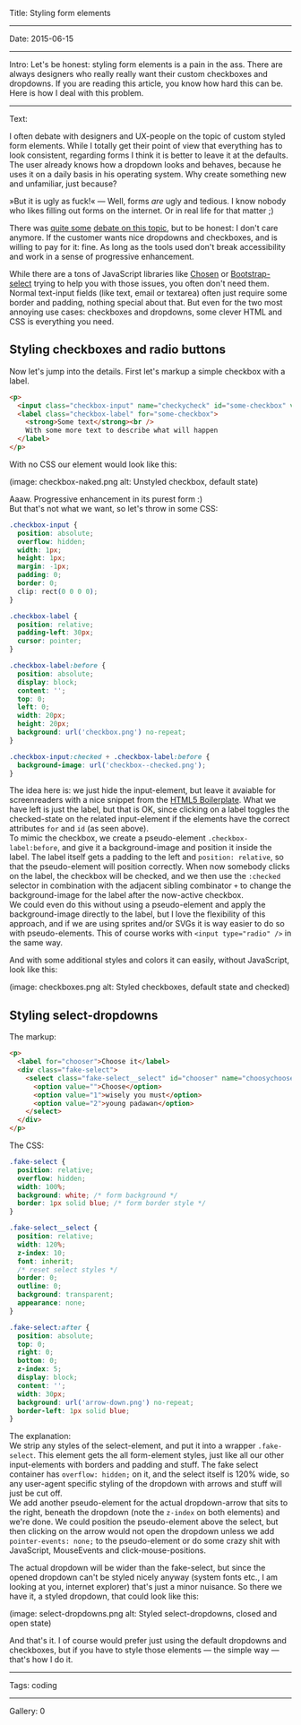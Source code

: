 Title: Styling form elements

----

Date: 2015-06-15

----

Intro: Let's be honest: styling form elements is a pain in the ass.  There are always designers who really really want their custom checkboxes and dropdowns. If you are reading this article, you know how hard this can be.  Here is how I deal with this problem.

----

Text: 

I often debate with designers and UX-people on the topic of custom styled form elements.  While I totally get their point of view that everything has to look consistent, regarding forms I think it is better to leave it at the defaults.  The user already knows how a dropdown looks and behaves, because he uses it on a daily basis in his operating system.  Why create something new and unfamiliar, just because? 

»But it is ugly as fuck!« — Well, forms *are* ugly and tedious.  I know nobody who likes filling out forms on the internet.  Or in real life for that matter ;)

There was [quite some](http://www.aaron-gustafson.com/notebook/native-vs-stylable-tug-of-war/) [debate on this topic](http://www.brucelawson.co.uk/2014/native-experience-vs-styling-select-boxes/), but to be honest: I don't care anymore.  If the customer wants nice dropdowns and checkboxes, and is willing to pay for it: fine.  As long as the tools used don't break accessibility and work in a sense of progressive enhancement.

While there are a tons of JavaScript libraries like [Chosen](https://harvesthq.github.io/chosen) or [Bootstrap-select](http://silviomoreto.github.io/bootstrap-select) trying to help you with those issues, you often don't need them.  Normal text-input fields (like text, email or textarea) often just require some border and padding, nothing special about that.  But even for the two most annoying use cases: checkboxes and dropdowns, some clever HTML and CSS is everything you need.

## Styling checkboxes and radio buttons

Now let's jump into the details.  First let's markup a simple checkbox with a label.

```html
<p>
  <input class="checkbox-input" name="checkycheck" id="some-checkbox" value="1" type="checkbox" />
  <label class="checkbox-label" for="some-checkbox">
    <strong>Some text</strong><br />
    With some more text to describe what will happen
  </label>
</p>
```
With no CSS our element would look like this:

(image: checkbox-naked.png alt: Unstyled checkbox, default state)

Aaaw. Progressive enhancement in its purest form :)  
But that's not what we want, so let's throw in some CSS:

```css
.checkbox-input {
  position: absolute;
  overflow: hidden;
  width: 1px;
  height: 1px;
  margin: -1px;
  padding: 0;
  border: 0;
  clip: rect(0 0 0 0);
}

.checkbox-label {
  position: relative;
  padding-left: 30px;
  cursor: pointer;
}

.checkbox-label:before {
  position: absolute;
  display: block;
  content: '';
  top: 0;
  left: 0;
  width: 20px;
  height: 20px;
  background: url('checkbox.png') no-repeat;
}

.checkbox-input:checked + .checkbox-label:before {
  background-image: url('checkbox--checked.png');
}

```

The idea here is: we just hide the input-element, but leave it avaiable for screenreaders with a nice snippet from the [HTML5 Boilerplate](https://github.com/h5bp/html5-boilerplate/blob/master/src/css/main.css#L124).  What we have left is just the label, but that is OK, since clicking on a label toggles the checked-state on the related input-element if the elements have the correct attributes `for` and `id` (as seen above).  
To mimic the checkbox, we create a pseudo-element `.checkbox-label:before`, and give it a background-image and position it inside the label.  The label itself gets a padding to the left and `position: relative`, so that the pseudo-element will position correctly.  When now somebody clicks on the label, the checkbox will be checked, and we then use the `:checked` selector in combination with the adjacent sibling combinator `+` to change the background-image for the label after the now-active checkbox.  
We could even do this without using a pseudo-element and apply the background-image directly to the label, but I love the flexibility of this approach, and if we are using sprites and/or SVGs it is way easier to do so with pseudo-elements.  This of course works with `<input type="radio" />` in the same way.

And with some additional styles and colors it can easily, without JavaScript, look like this:

(image: checkboxes.png alt: Styled checkboxes, default state and checked)

## Styling select-dropdowns

The markup:

```html
<p>
  <label for="chooser">Choose it</label>
  <div class="fake-select">
    <select class="fake-select__select" id="chooser" name="choosychoose">
      <option value="">Choose</option>
      <option value="1">wisely you must</option>
      <option value="2">young padawan</option>
    </select>
  </div>
</p>
```

The CSS:
```css
.fake-select {
  position: relative;
  overflow: hidden;
  width: 100%;
  background: white; /* form background */
  border: 1px solid blue; /* form border style */
}

.fake-select__select {
  position: relative;
  width: 120%;
  z-index: 10;
  font: inherit;
  /* reset select styles */
  border: 0; 
  outline: 0;
  background: transparent;
  appearance: none;
}

.fake-select:after {
  position: absolute;
  top: 0;
  right: 0;
  bottom: 0;
  z-index: 5;
  display: block;
  content: '';
  width: 30px;
  background: url('arrow-down.png') no-repeat;
  border-left: 1px solid blue;
}
```

The explanation:  
We strip any styles of the select-element, and put it into a wrapper `.fake-select`.  This element gets the all form-element styles, just like all our other input-elements with borders and padding and stuff.  The fake select container has `overflow: hidden;` on it, and the select itself is 120% wide, so any user-agent specific styling of the dropdown with arrows and stuff will just be cut off.  
We add another pseudo-element for the actual dropdown-arrow that sits to the right, beneath the dropdown (note the `z-index` on both elements) and we're done.  We could position the pseudo-element above the select, but then clicking on the arrow would not open the dropdown unless we add `pointer-events: none;` to the pseudo-element or do some crazy shit with JavaScript, MouseEvents and click-mouse-positions.

The actual dropdown will be wider than the fake-select, but since the opened dropdown can't be styled nicely anyway (system fonts etc., I am looking at you, internet explorer) that's just a minor nuisance.  So there we have it, a styled dropdown, that could look like this:

(image: select-dropdowns.png alt: Styled select-dropdowns, closed and open state)

And that's it. I of course would prefer just using the default dropdowns and checkboxes, but if you have to style those elements — the simple way — that's how I do it.

----

Tags: coding

----

Gallery: 0
